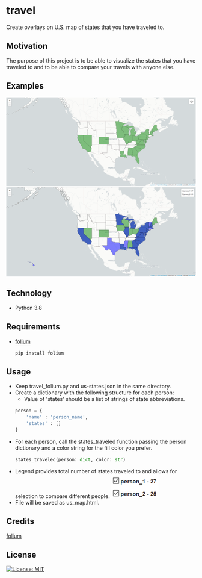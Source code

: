# travel
Create overlays on U.S. map of states that you have traveled to.

## Motivation
The purpose of this project is to be able to visualize the states that you have traveled to and to be able to compare your travels with anyone else. 

## Examples
![text](https://github.com/dcribb19/travel/blob/master/examples/travel_1.png '1 Person')
![text](https://github.com/dcribb19/travel/blob/master/examples/travel_2.png 'Comparing 2 People')

## Technology
- Python 3.8

## Requirements
- [folium](https://python-visualization.github.io/folium/) 
    ```python
    pip install folium
    ```

## Usage
- Keep travel_folium.py and us-states.json in the same directory.
- Create a dictionary with the following structure for each person:
    - Value of 'states' should be a list of strings of state abbreviations.
    ```python
    person = {
        'name' : 'person_name',
        'states' : []
    }
    ```
- For each person, call the states_traveled function passing the person dictionary and a color string for the fill color you prefer. 
    ```python
    states_traveled(person: dict, color: str)
    ```
- Legend provides total number of states traveled to and allows for selection to compare different people.
![text](https://github.com/dcribb19/travel/blob/master/examples/legend.png 'Legend')
- File will be saved as us_map.html.

## Credits
[folium](https://python-visualization.github.io/folium/)

## License
[![License: MIT](https://img.shields.io/badge/License-MIT-yellow.svg)](https://opensource.org/licenses/MIT)